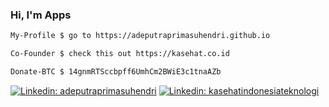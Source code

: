### Hi, I'm Apps

```bash
My-Profile $ go to https://adeputraprimasuhendri.github.io

Co-Founder $ check this out https://kasehat.co.id

Donate-BTC $ 14gnmRTSccbpff6UmhCm2BWiE3c1tnaAZb
```

[![Linkedin: adeputraprimasuhendri](https://img.shields.io/badge/-Ade%20Putra%20Prima%20Suhendri-blue?style=flat-square&logo=Linkedin&logoColor=white&link=https://www.linkedin.com/in/adeputraprimasuhendri/)](https://www.linkedin.com/in/adeputraprimasuhendri/) [![Linkedin: kasehatindonesiateknologi](https://img.shields.io/badge/-PT.%20Kasehat%20Indonesia%20Teknologi-darkgreen?style=flat-square&logo=Linkedin&logoColor=white&link=https://www.linkedin.com/company/kasehatindonesiateknologi/)](https://www.linkedin.com/company/kasehatindonesiateknologi/)

<!--
**adeputraprimasuhendri/adeputraprimasuhendri** is a ✨ _special_ ✨ repository because its `README.md` (this file) appears on your GitHub profile.

Here are some ideas to get you started:

- 🔭 I’m currently working on ...
- 🌱 I’m currently learning ...
- 👯 I’m looking to collaborate on ...
- 🤔 I’m looking for help with ...
- 💬 Ask me about ...
- 📫 How to reach me: ...
- 😄 Pronouns: ...
- ⚡ Fun fact: ...
-->

